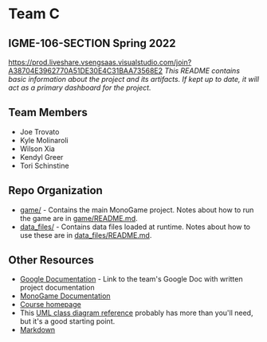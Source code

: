# Team C
## IGME-106-SECTION Spring 2022
https://prod.liveshare.vsengsaas.visualstudio.com/join?A38704E3962770A51DE30E4C31BAA73568E2
_This README contains basic information about the project and its artifacts. If kept up to date, it will act as a primary dashboard for the project._

## Team Members
- Joe Trovato
- Kyle Molinaroli
- Wilson Xia
- Kendyl Greer
- Tori Schinstine


## Repo Organization
- [game/](game/) - Contains the main MonoGame project. Notes about how to run the game are in [game/README.md](game/README.md).
- [data_files/](data_files/) - Contains data files loaded at runtime. Notes about how to use these are in [data_files/README.md](data_files/README.md).

## Other Resources
- [Google Documentation](TBD) - Link to the team's Google Doc with written project documentation
- [MonoGame Documentation](http://www.monogame.net/documentation/?page=main)
- [Course homepage](https://esmesh.github.io/RIT-IGME-106/)
- This [UML class diagram reference](https://www.uml-diagrams.org/class-reference.html) probably has more than you'll need, but it's a good starting point.
- [Markdown](https://docs.gitlab.com/ee/user/markdown.html)
